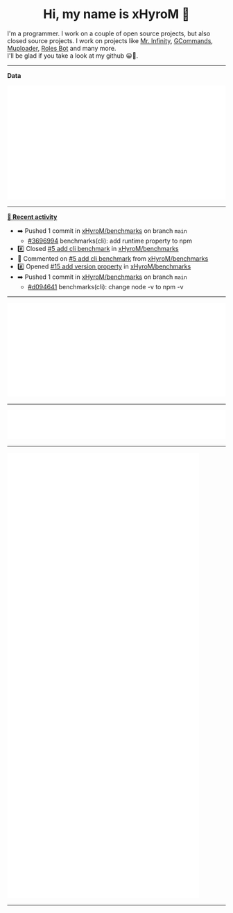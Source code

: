 <p align="center">
    <!-- <img src="https://avatars.githubusercontent.com/u/56601352" width="192" alt="hyro's pfp" /> -->
    <h1 align="center">Hi, my name is xHyroM 👋</h1>
</p>

I'm a programmer. I work on a couple of open source projects, but also closed source projects. I work on projects like [Mr. Infinity](https://discord.com/oauth2/authorize?client_id=720321585625694239&scope=bot%20applications.commands&permissions=8&redirect_uri=https://blobs.gq/imanager&prompt=consent&response_type=code), [GCommands](https://github.com/Garlic-Team/GCommands), [Muploader](https://github.com/xHyroM/Muploader), [Roles Bot](https://github.com/xHyroM/roles-bot) and many more.  
I'll be glad if you take a look at my github 😀👀.

___
**Data**

<img src="https://github.com/xHyroM/xHyroM/blob/master/.cache/base.svg">

___

**[📰 Recent activity](https://github.com/xHyroM)**
* ➡️ Pushed 1 commit in [xHyroM/benchmarks](https://github.com/xHyroM/benchmarks) on branch `main`
  * [#3696994](https://github.com/xHyroM/benchmarks/commit/3696994) benchmarks(cli): add runtime property to npm
* #️⃣ Closed [#5 add cli benchmark](https://github.com/xHyroM/benchmarks/issues/5) in [xHyroM/benchmarks](https://github.com/xHyroM/benchmarks)
* 💬 Commented on [#5 add cli benchmark](https://github.com/xHyroM/benchmarks/issues/5) from [xHyroM/benchmarks](https://github.com/xHyroM/benchmarks)
* #️⃣ Opened [#15 add version property](https://github.com/xHyroM/benchmarks/issues/15) in [xHyroM/benchmarks](https://github.com/xHyroM/benchmarks)
* ➡️ Pushed 1 commit in [xHyroM/benchmarks](https://github.com/xHyroM/benchmarks) on branch `main`
  * [#d094641](https://github.com/xHyroM/benchmarks/commit/d094641) benchmarks(cli): change node -v to npm -v


___

<img src="https://github.com/xHyroM/xHyroM/blob/master/.cache/isocalendar.svg">

___

<img src="https://github.com/xHyroM/xHyroM/blob/master/.cache/languages.svg">

___

<img src="https://github.com/xHyroM/xHyroM/blob/master/.cache/achievements.svg">

___
